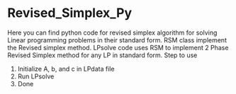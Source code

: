 # Revised_Simplex_Py
Here you can find python code for revised simplex algorithm for solving Linear programming problems in their standard form.
RSM class implement the Revised simplex method.
LPsolve code uses RSM to implement 2 Phase Revised Simplex method for any LP in standard form.
Step to use
1. Initialize A, b, and c in LPdata file
2. Run LPsolve
3. Done
